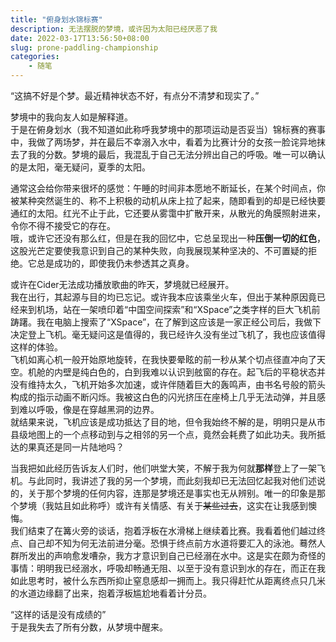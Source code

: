 ```yaml
---
title: "俯身划水锦标赛"
description: 无法摆脱的梦境，或许因为太阳已经厌恶了我
date: 2022-03-17T13:56:50+08:00
slug: prone-paddling-championship
categories:
    - 随笔
---
```


“这搞不好是个梦。最近精神状态不好，有点分不清梦和现实了。”

梦境中的我向友人如是解释道。  
于是在俯身划水（我不知道如此称呼我梦境中的那项运动是否妥当）锦标赛的赛事中，我做了两场梦，并在最后不幸溺入水中，看着为比赛计分的女孩一脸诧异地抹去了我的分数。梦境的最后，我混乱于自己无法分辨出自己的呼吸。唯一可以确认的是太阳，毫无疑问，夏季的太阳。

通常这会给你带来很坏的感觉：午睡的时间非本愿地不断延长，在某个时间点，你被某种突然诞生的、称不上积极的动机从床上拉了起来，随即看到的却是已经快要通红的太阳。红光不止于此，它还要从雾霭中扩散开来，从散光的角膜照射进来，令你不得不接受它的存在。  
哦，或许它还没有那么红，但是在我的回忆中，它总呈现出一种**压倒一切的红色**，这股光芒定要使我意识到自己的某种失败，向我展现某种坚决的、不可置疑的拒绝。它总是成功的，即使我仍未参透其之真身。

或许在Cider无法成功播放歌曲的昨天，梦境就已经展开。  
我在出行，其起源与目的均已忘记。或许我本应该乘坐火车，但出于某种原因竟已经来到机场，站在一架喷印着“中国空间探索”和“XSpace”之类字样的巨大飞机前踌躇。我在电脑上搜索了“XSpace”，在了解到这应该是一家正经公司后，我做下决定登上飞机。毫无疑问这是值得的，我已经许久没有坐过飞机了，我也应该值得这样的体验。  
飞机如离心机一般开始原地旋转，在我快要晕眩的前一秒从某个切点径直冲向了天空。机舱的内壁是纯白色的，白到我难以认识到舷窗的存在。起飞后的平稳状态并没有维持太久，飞机开始多次加速，或许伴随着巨大的轰鸣声，由书名号般的箭头构成的指示动画不断闪烁。我被这白色的闪光挤压在座椅上几乎无法动弹，并且感到难以呼吸，像是在穿越黑洞的边界。  
就结果来说，飞机应该是成功抵达了目的地，但令我始终不解的是，明明只是从市县级地图上的一个点移动到与之相邻的另一个点，竟然会耗费了如此功夫。我所抵达的果真还是同一片陆地吗？

当我把如此经历告诉友人们时，他们哄堂大笑，不解于我为何就**那样**登上了一架飞机。与此同时，我讲述了我的另一个梦境，而此刻我却已无法回忆起我对他们述说的，关于那个梦境的任何内容，连那是梦境还是事实也无从辨别。唯一的印象是那个梦境（我姑且如此称呼）或许有关情感、有关于~~某些过去~~，这实在让我感到懊悔。  
我们结束了在篝火旁的谈话，抱着浮板在水滑梯上继续着比赛。我看着他们越过终点、自己却不知为何无法前进分毫。恐惧于终点前方水道将要汇入的泳池。蓦然人群所发出的声响愈发嘈杂，我方才意识到自己已经溺在水中。这是实在颇为奇怪的事情：明明我已经溺水，呼吸却畅通无阻、以至于没有意识到水的存在，而正在我如此思考时，被什么东西所抑止窒息感却一拥而上。我只得赶忙从距离终点只几米的水道边缘翻了出来，抱着浮板尴尬地看着计分员。

“这样的话是没有成绩的”  
于是我失去了所有分数，从梦境中醒来。
